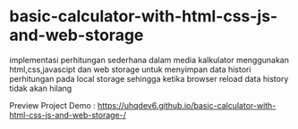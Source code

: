 # basic-calculator-with-html-css-js-and-web-storage
implementasi perhitungan sederhana dalam media kalkulator menggunakan html,css,javascipt dan web storage untuk menyimpan data histori perhitungan pada local storage sehingga ketika browser reload data history tidak akan hilang

Preview Project Demo : https://uhqdev6.github.io/basic-calculator-with-html-css-js-and-web-storage-/
